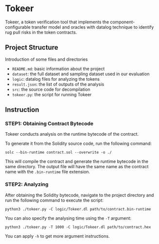 # Tokeer

Tokeer, a token verification tool that implements the component-configurable transfer model and oracles with datalog technique to identify rug pull risks in the token contracts.

## Project Structure

Introduction of some files and directories

- `README.md`: basic information about the project
- `dataset`: the full dataset and sampling dataset used in our evaluation
- `logic`: datalog files for analyzing the tokens
- `result.json`: the list of outputs of the analysis
- `src`: the source code for decompilation
- `tokeer.py`: the script for running Tokeer

## Instruction

### STEP1: Obtaining Contract Bytecode

Tokeer conducts analysis on the runtime bytecode of the contract. 

To generate it from the Solidity source code, run the following command:

```
solc --bin-runtime contract.sol --overwrite -o ./
```

This will compile the contract and generate the runtime bytecode in the same directory. The output file will have the same name as the contract name with the `.bin-runtime` file extension. 

### STEP2: Analyzing

After obtaining the Solidity bytecode, navigate to the project directory and run the following command to execute the script:

```
python3 ./tokeer.py -C logic/Tokeer.dl path/to/contract.bin-runtime
```

You can also specify the analysing time using the `-T` argument:

```
python3 ./tokeer.py -T 1000 -C logic/Tokeer.dl path/to/contract.hex
```

You can apply `-h` to get more argument instructions.
